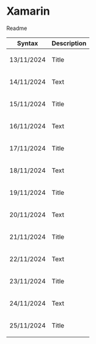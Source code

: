 # Xamarin
<p>Readme</p>

| Syntax | Description |
| --- | ----------- |
| <p>13/11/2024</p> | Title |
| <p>14/11/2024</p> | Text |
| <p>15/11/2024</p> | Title |
| <p>16/11/2024</p> | Text |
| <p>17/11/2024</p> | Title |
| <p>18/11/2024</p> | Text |
| <p>19/11/2024</p> | Title |
| <p>20/11/2024</p> | Text |
| <p>21/11/2024</p> | Title |
| <p>22/11/2024</p> | Text |
| <p>23/11/2024</p> | Title |
| <p>24/11/2024</p> | Text |
| <p>25/11/2024</p> | Title |
